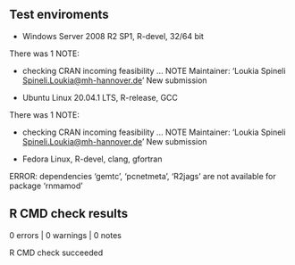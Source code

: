 ## Test enviroments

* Windows Server 2008 R2 SP1, R-devel, 32/64 bit

There was 1 NOTE: 
 * checking CRAN incoming feasibility ... NOTE
 Maintainer: ‘Loukia Spineli <Spineli.Loukia@mh-hannover.de>’
 New submission

* Ubuntu Linux 20.04.1 LTS, R-release, GCC

There was 1 NOTE: 
 * checking CRAN incoming feasibility ... NOTE
 Maintainer: ‘Loukia Spineli <Spineli.Loukia@mh-hannover.de>’
 New submission

* Fedora Linux, R-devel, clang, gfortran

ERROR: dependencies ‘gemtc’, ‘pcnetmeta’, ‘R2jags’ are not available 
for package ‘rnmamod’

## R CMD check results

0 errors | 0 warnings | 0 notes

R CMD check succeeded
